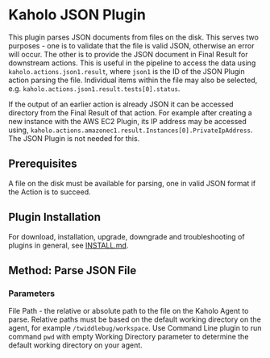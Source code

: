 # Kaholo JSON Plugin
This plugin parses JSON documents from files on the disk. This serves two purposes - one is to validate that the file is valid JSON, otherwise an error will occur. The other is to provide the JSON document in Final Result for downstream actions. This is useful in the pipeline to access the data using `kaholo.actions.json1.result`, where `json1` is the ID of the JSON Plugin action parsing the file. Individual items within the file may also be selected, e.g. `kaholo.actions.json1.result.tests[0].status`.

If the output of an earlier action is already JSON it can be accessed directory from the Final Result of that action. For example after creating a new instance with the AWS EC2 Plugin, its IP address may be accessed using, `kaholo.actions.amazonec1.result.Instances[0].PrivateIpAddress`. The JSON Plugin is not needed for this.

## Prerequisites
A file on the disk must be available for parsing, one in valid JSON format if the Action is to succeed.

## Plugin Installation
For download, installation, upgrade, downgrade and troubleshooting of plugins in general, see [INSTALL.md](./INSTALL.md).

## Method: Parse JSON File

### Parameters
File Path - the relative or absolute path to the file on the Kaholo Agent to parse. Relative paths must be based on the default working directory on the agent, for example `/twiddlebug/workspace`. Use Command Line plugin to run command `pwd` with empty Working Directory parameter to determine the default working directory on your agent.
